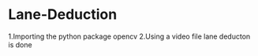 # Lane-Deduction
1.Importing the python package opencv 
2.Using a video file lane deducton is done

